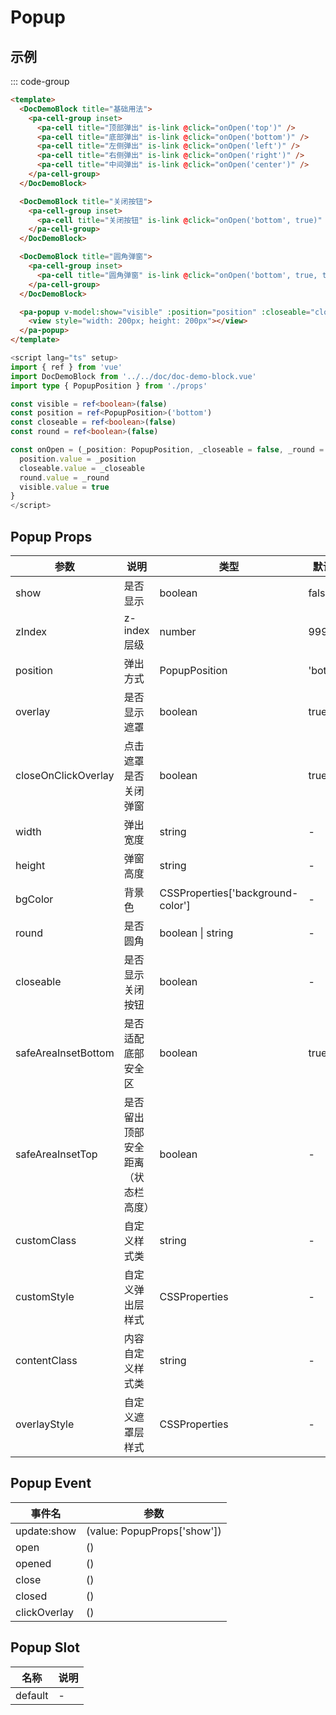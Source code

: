 # Popup

## 示例

<!--codes start-->

::: code-group

```html [template]
<template>
  <DocDemoBlock title="基础用法">
    <pa-cell-group inset>
      <pa-cell title="顶部弹出" is-link @click="onOpen('top')" />
      <pa-cell title="底部弹出" is-link @click="onOpen('bottom')" />
      <pa-cell title="左侧弹出" is-link @click="onOpen('left')" />
      <pa-cell title="右侧弹出" is-link @click="onOpen('right')" />
      <pa-cell title="中间弹出" is-link @click="onOpen('center')" />
    </pa-cell-group>
  </DocDemoBlock>

  <DocDemoBlock title="关闭按钮">
    <pa-cell-group inset>
      <pa-cell title="关闭按钮" is-link @click="onOpen('bottom', true)" />
    </pa-cell-group>
  </DocDemoBlock>

  <DocDemoBlock title="圆角弹窗">
    <pa-cell-group inset>
      <pa-cell title="圆角弹窗" is-link @click="onOpen('bottom', true, true)" />
    </pa-cell-group>
  </DocDemoBlock>

  <pa-popup v-model:show="visible" :position="position" :closeable="closeable" :round="round">
    <view style="width: 200px; height: 200px"></view>
  </pa-popup>
</template>
```
```ts [script]
<script lang="ts" setup>
import { ref } from 'vue'
import DocDemoBlock from '../../doc/doc-demo-block.vue'
import type { PopupPosition } from './props'

const visible = ref<boolean>(false)
const position = ref<PopupPosition>('bottom')
const closeable = ref<boolean>(false)
const round = ref<boolean>(false)

const onOpen = (_position: PopupPosition, _closeable = false, _round = false) => {
  position.value = _position
  closeable.value = _closeable
  round.value = _round
  visible.value = true
}
</script>
```

<!--codes end-->

## Popup Props

<!--props start-->

| 参数 | 说明 | 类型 | 默认值 |
| --- | ----- | --- | --- |
| show | 是否显示 | boolean |  false |
| zIndex | z-index层级 | number |  999 |
| position | 弹出方式 | PopupPosition |  'bottom' |
| overlay | 是否显示遮罩 | boolean |  true |
| closeOnClickOverlay | 点击遮罩是否关闭弹窗 | boolean |  true |
| width | 弹出宽度 | string | - |
| height | 弹窗高度 | string | - |
| bgColor | 背景色 | CSSProperties['background-color'] | - |
| round | 是否圆角 | boolean \| string | - |
| closeable | 是否显示关闭按钮 | boolean | - |
| safeAreaInsetBottom | 是否适配底部安全区 | boolean |  true |
| safeAreaInsetTop | 是否留出顶部安全距离（状态栏高度） | boolean | - |
| customClass | 自定义样式类 | string | - |
| customStyle | 自定义弹出层样式 | CSSProperties | - |
| contentClass | 内容自定义样式类 | string | - |
| overlayStyle | 自定义遮罩层样式 | CSSProperties | - |

<!--props end-->

## Popup Event

<!--event start-->

| 事件名 | 参数 |
| --- | --- |
| update:show | (value: PopupProps['show'])  |
| open | ()  |
| opened | ()  |
| close | ()  |
| closed | ()  |
| clickOverlay | ()  |

<!--event end-->

## Popup Slot

<!--slot start-->

| 名称 | 说明 |
| --- | --- |
| default | - |

<!--slot end-->

